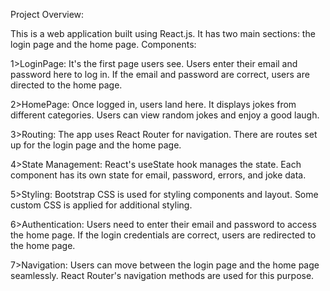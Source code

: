 Project Overview:

This is a web application built using React.js.
It has two main sections: the login page and the home page.
Components:

1>LoginPage:
It's the first page users see.
Users enter their email and password here to log in.
If the email and password are correct, users are directed to the home page.

2>HomePage:
Once logged in, users land here.
It displays jokes from different categories.
Users can view random jokes and enjoy a good laugh.

3>Routing:
The app uses React Router for navigation.
There are routes set up for the login page and the home page.

4>State Management:
React's useState hook manages the state.
Each component has its own state for email, password, errors, and joke data.

5>Styling:
Bootstrap CSS is used for styling components and layout.
Some custom CSS is applied for additional styling.

6>Authentication:
Users need to enter their email and password to access the home page.
If the login credentials are correct, users are redirected to the home page.

7>Navigation:
Users can move between the login page and the home page seamlessly.
React Router's navigation methods are used for this purpose.
